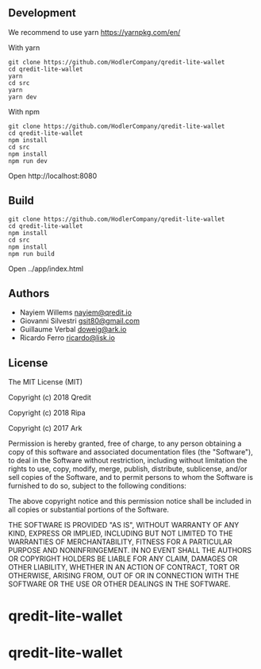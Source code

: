 

## Development

We recommend to use yarn https://yarnpkg.com/en/

With yarn

```
git clone https://github.com/HodlerCompany/qredit-lite-wallet
cd qredit-lite-wallet
yarn
cd src
yarn
yarn dev
```

With npm

```
git clone https://github.com/HodlerCompany/qredit-lite-wallet
cd qredit-lite-wallet
npm install
cd src
npm install
npm run dev
```

Open http://localhost:8080

## Build

```
git clone https://github.com/HodlerCompany/qredit-lite-wallet
cd qredit-lite-wallet
npm install
cd src
npm install
npm run build
```

Open ../app/index.html

## Authors

- Nayiem Willems <nayiem@qredit.io>
- Giovanni Silvestri <gsit80@gmail.com>
- Guillaume Verbal <doweig@ark.io>
- Ricardo Ferro <ricardo@lisk.io>

## License

The MIT License (MIT)

Copyright (c) 2018 Qredit

Copyright (c) 2018 Ripa

Copyright (c) 2017 Ark

Permission is hereby granted, free of charge, to any person obtaining a copy of this software and associated documentation files (the "Software"), to deal in the Software without restriction, including without limitation the rights to use, copy, modify, merge, publish, distribute, sublicense, and/or sell copies of the Software, and to permit persons to whom the Software is furnished to do so, subject to the following conditions:  

The above copyright notice and this permission notice shall be included in all copies or substantial portions of the Software.

THE SOFTWARE IS PROVIDED "AS IS", WITHOUT WARRANTY OF ANY KIND, EXPRESS OR IMPLIED, INCLUDING BUT NOT LIMITED TO THE WARRANTIES OF MERCHANTABILITY, FITNESS FOR A PARTICULAR PURPOSE AND NONINFRINGEMENT. IN NO EVENT SHALL THE AUTHORS OR COPYRIGHT HOLDERS BE LIABLE FOR ANY CLAIM, DAMAGES OR OTHER LIABILITY, WHETHER IN AN ACTION OF CONTRACT, TORT OR OTHERWISE, ARISING FROM, OUT OF OR IN CONNECTION WITH THE SOFTWARE OR THE USE OR OTHER DEALINGS IN THE SOFTWARE.
# qredit-lite-wallet
# qredit-lite-wallet
